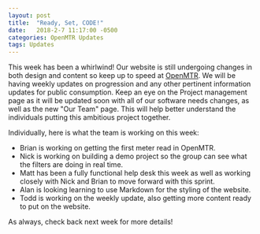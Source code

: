 ```yaml
---
layout: post
title:  "Ready, Set, CODE!"
date:   2018-2-7 11:17:00 -0500
categories: OpenMTR Updates
tags: Updates
---
```

This week has been a whirlwind!  Our website is still undergoing changes in both design and content so keep up to speed at [OpenMTR](https://openmtr.github.io/).  We will be having weekly updates on progression and any other pertinent information updates for public consumption.  Keep an eye on the Project management page as it will be updated soon with all of our software needs changes, as well as the new "Our Team" page.  This will help better understand the individuals putting this ambitious project together.

Individually, here is what the team is working on this week:
- Brian is working on getting the first meter read in OpenMTR.  
- Nick is working on building a demo project so the group can see what the filters are doing in real time.  
- Matt has been a fully functional help desk this week as well as working closely with Nick and Brian to move forward with this sprint.  
- Alan is looking learning to use Markdown for the styling of the website.  
- Todd is working on the weekly update, also getting more content ready to put on the website.

As always, check back next week for more details!
